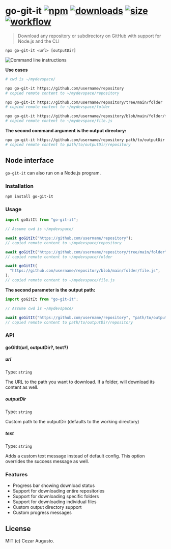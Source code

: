 [action-image]: https://github.com/cezaraugusto/go-git-it/workflows/CI/badge.svg
[action-url]: https://github.com/cezaraugusto/go-git-it/actions
[npm-image]: https://img.shields.io/npm/v/go-git-it.svg
[npm-url]: https://npmjs.org/package/go-git-it
[npm-bundle-image]: https://img.shields.io/bundlephobia/min/go-git-it
[npm-bundle-url]: https://npmjs.org/package/go-git-it
[npm-downloads-image]: https://img.shields.io/npm/dw/go-git-it
[npm-downloads-url]: https://npmjs.org/package/go-git-it

# go-git-it [![npm][npm-image]][npm-url] [![downloads][npm-downloads-image]][npm-downloads-url] [![size][npm-bundle-image]][npm-bundle-url] [![workflow][action-image]][action-url]

> Download any repository or subdirectory on GitHub with support for Node.js and the CLI

```
npx go-git-it <url> [outputDir]
```

<img alt="Command line instructions" src="https://user-images.githubusercontent.com/4672033/103392334-0faad500-4afc-11eb-9539-452acec62dce.gif" />

**Use cases**

```sh
# cwd is ~/mydevspace/

npx go-git-it https://github.com/username/repository
# copied remote content to ~/mydevspace/repository

npx go-git-it https://github.com/username/repository/tree/main/folder
# copied remote content to ~/mydevspace/folder

npx go-git-it https://github.com/username/repository/blob/main/folder/file.js
# copied remote content to ~/mydevspace/file.js
```

**The second command argument is the output directory:**

```sh
npx go-git-it https://github.com/username/repository path/to/outputDir
# copied remote content to path/to/outputDir/repository
```

## Node interface

`go-git-it` can also run on a Node.js program.

### Installation

```
npm install go-git-it
```

### Usage

```js
import goGitIt from "go-git-it";

// Assume cwd is ~/mydevspace/

await goGitIt("https://github.com/username/repository");
// copied remote content to ~/mydevspace/repository

await goGitIt("https://github.com/username/repository/tree/main/folder");
// copied remote content to ~/mydevspace/folder

await goGitIt(
  "https://github.com/username/repository/blob/main/folder/file.js",
);
// copied remote content to ~/mydevspace/file.js
```

**The second parameter is the output path:**

```js
import goGitIt from "go-git-it";

// Assume cwd is ~/mydevspace/

await goGitIt("https://github.com/username/repository", "path/to/outputDir");
// copied remote content to path/to/outputDir/repository
```

### API

#### goGitIt(url, outputDir?, text?)

##### url

Type: `string`

The URL to the path you want to download. If a folder, will download its content as well.

##### outputDir

Type: `string`

Custom path to the outputDir (defaults to the working directory)

##### text

Type: `string`

Adds a custom text message instead of default config. This option overrides the success message as well.

### Features

- Progress bar showing download status
- Support for downloading entire repositories
- Support for downloading specific folders
- Support for downloading individual files
- Custom output directory support
- Custom progress messages

## License

MIT (c) Cezar Augusto.
